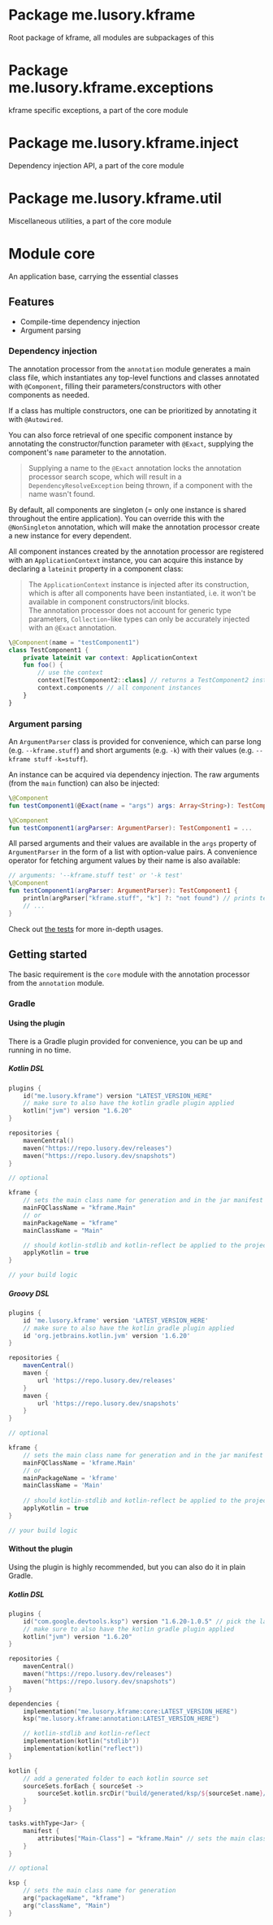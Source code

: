 # Package me.lusory.kframe

Root package of kframe, all modules are subpackages of this

# Package me.lusory.kframe.exceptions

kframe specific exceptions, a part of the core module

# Package me.lusory.kframe.inject

Dependency injection API, a part of the core module

# Package me.lusory.kframe.util

Miscellaneous utilities, a part of the core module

# Module core

An application base, carrying the essential classes

## Features
- Compile-time dependency injection
- Argument parsing

### Dependency injection

The annotation processor from the `annotation` module generates a main class file, which instantiates any top-level functions and classes annotated with `@Component`, filling their parameters/constructors with other components as needed.

If a class has multiple constructors, one can be prioritized by annotating it with `@Autowired`.

You can also force retrieval of one specific component instance by annotating the constructor/function parameter with `@Exact`, supplying the component's `name` parameter to the annotation.

> Supplying a name to the `@Exact` annotation locks the annotation processor search scope, which will result in a `DependencyResolveException` being thrown, if a component with the name wasn't found.

By default, all components are singleton (= only one instance is shared throughout the entire application). You can override this with the `@NonSingleton` annotation, which will make the annotation processor create a new instance for every dependent.

All component instances created by the annotation processor are registered with an `ApplicationContext` instance, you can acquire this instance by declaring a `lateinit` property in a component class:

> The `ApplicationContext` instance is injected after its construction, which is after all components have been instantiated, i.e. it won't be available in component constructors/init blocks.  
The annotation processor does not account for generic type parameters, `Collection`-like types can only be accurately injected with an `@Exact` annotation.

```kt
\@Component(name = "testComponent1")
class TestComponent1 {
    private lateinit var context: ApplicationContext
    fun foo() {
        // use the context
        context[TestComponent2::class] // returns a TestComponent2 instance
        context.components // all component instances
    }
}
```

### Argument parsing

An `ArgumentParser` class is provided for convenience, which can parse long (e.g. `--kframe.stuff`) and short arguments (e.g. `-k`) with their values (e.g. `--kframe stuff` `-k=stuff`).

An instance can be acquired via dependency injection. The raw arguments (from the `main` function) can also be injected:

```kt
\@Component
fun testComponent1(@Exact(name = "args") args: Array<String>): TestComponent1 = ...

\@Component
fun testComponent1(argParser: ArgumentParser): TestComponent1 = ...
```

All parsed arguments and their values are available in the `args` property of `ArgumentParser` in the form of a list with option-value pairs. A convenience operator for fetching argument values by their name is also available:

```kt
// arguments: '--kframe.stuff test' or '-k test'
\@Component
fun testComponent1(argParser: ArgumentParser): TestComponent1 {
    println(argParser["kframe.stuff", "k"] ?: "not found") // prints test
    // ...
}
```

Check out [the tests](https://github.com/lusory/kframe/blob/master/core/src/test/kotlin/me/lusory/kframe/test/ArgumentParserTest.kt) for more in-depth usages.

## Getting started

The basic requirement is the `core` module with the annotation processor from the `annotation` module.

### Gradle

#### Using the plugin

There is a Gradle plugin provided for convenience, you can be up and running in no time.

##### Kotlin DSL

```kotlin
plugins {
    id("me.lusory.kframe") version "LATEST_VERSION_HERE"
    // make sure to also have the kotlin gradle plugin applied
    kotlin("jvm") version "1.6.20"
}

repositories {
    mavenCentral()
    maven("https://repo.lusory.dev/releases")
    maven("https://repo.lusory.dev/snapshots")
}

// optional

kframe {
    // sets the main class name for generation and in the jar manifest
    mainFQClassName = "kframe.Main"
    // or
    mainPackageName = "kframe"
    mainClassName = "Main"

    // should kotlin-stdlib and kotlin-reflect be applied to the project automatically (implementation)?
    applyKotlin = true
}

// your build logic
```

##### Groovy DSL

```groovy
plugins {
    id 'me.lusory.kframe' version 'LATEST_VERSION_HERE'
    // make sure to also have the kotlin gradle plugin applied
    id 'org.jetbrains.kotlin.jvm' version '1.6.20'
}

repositories {
    mavenCentral()
    maven {
        url 'https://repo.lusory.dev/releases'
    }
    maven {
        url 'https://repo.lusory.dev/snapshots'
    }
}

// optional

kframe {
    // sets the main class name for generation and in the jar manifest
    mainFQClassName = 'kframe.Main'
    // or
    mainPackageName = 'kframe'
    mainClassName = 'Main'
    
    // should kotlin-stdlib and kotlin-reflect be applied to the project automatically (implementation)?
    applyKotlin = true
}

// your build logic
```

#### Without the plugin

Using the plugin is highly recommended, but you can also do it in plain Gradle.

##### Kotlin DSL

```kotlin
plugins {
    id("com.google.devtools.ksp") version "1.6.20-1.0.5" // pick the latest KSP version for your Kotlin version (kotlinver-kspver)
    // make sure to also have the kotlin gradle plugin applied
    kotlin("jvm") version "1.6.20"
}

repositories {
    mavenCentral()
    maven("https://repo.lusory.dev/releases")
    maven("https://repo.lusory.dev/snapshots")
}

dependencies {
    implementation("me.lusory.kframe:core:LATEST_VERSION_HERE")
    ksp("me.lusory.kframe:annotation:LATEST_VERSION_HERE")

    // kotlin-stdlib and kotlin-reflect
    implementation(kotlin("stdlib"))
    implementation(kotlin("reflect"))
}

kotlin {
    // add a generated folder to each kotlin source set
    sourceSets.forEach { sourceSet ->
        sourceSet.kotlin.srcDir("build/generated/ksp/${sourceSet.name}/kotlin")
    }
}

tasks.withType<Jar> {
    manifest {
        attributes["Main-Class"] = "kframe.Main" // sets the main class (generated) for jar outputs
    }
}

// optional

ksp {
    // sets the main class name for generation
    arg("packageName", "kframe")
    arg("className", "Main")
}
```